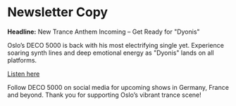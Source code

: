 # Newsletter Copy

**Headline:** New Trance Anthem Incoming – Get Ready for "Dyonis"

Oslo’s DECO 5000 is back with his most electrifying single yet. Experience soaring synth lines and deep emotional energy as "Dyonis" lands on all platforms.

[Listen here](LINK_PLACEHOLDER)

Follow DECO 5000 on social media for upcoming shows in Germany, France and beyond. Thank you for supporting Oslo’s vibrant trance scene!
